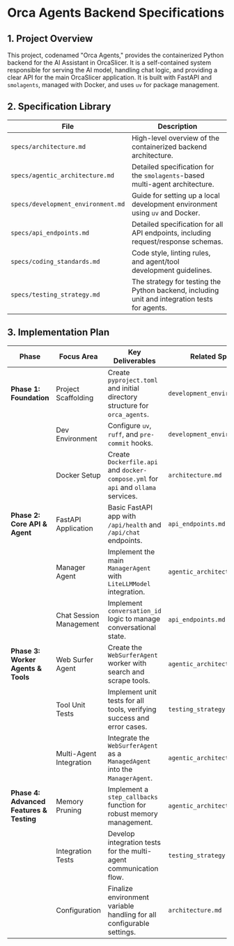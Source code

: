 # Orca Agents Backend Specifications

## 1. Project Overview

This project, codenamed "Orca Agents," provides the containerized Python backend for the AI Assistant in OrcaSlicer. It is a self-contained system responsible for serving the AI model, handling chat logic, and providing a clear API for the main OrcaSlicer application. It is built with FastAPI and `smolagents`, managed with Docker, and uses `uv` for package management.

## 2. Specification Library

| File | Description |
|---|---|
| `specs/architecture.md` | High-level overview of the containerized backend architecture. |
| `specs/agentic_architecture.md` | Detailed specification for the `smolagents`-based multi-agent architecture. |
| `specs/development_environment.md` | Guide for setting up a local development environment using `uv` and Docker. |
| `specs/api_endpoints.md` | Detailed specification for all API endpoints, including request/response schemas. |
| `specs/coding_standards.md` | Code style, linting rules, and agent/tool development guidelines. |
| `specs/testing_strategy.md` | The strategy for testing the Python backend, including unit and integration tests for agents. |

## 3. Implementation Plan

| Phase | Focus Area | Key Deliverables | Related Specs | Status |
|---|---|---|---|---|
| **Phase 1: Foundation** | Project Scaffolding | Create `pyproject.toml` and initial directory structure for `orca_agents`. | `development_environment.md` | TBD |
| | Dev Environment | Configure `uv`, `ruff`, and `pre-commit` hooks. | `development_environment.md` | TBD |
| | Docker Setup | Create `Dockerfile.api` and `docker-compose.yml` for `api` and `ollama` services. | `architecture.md` | TBD |
| **Phase 2: Core API & Agent** | FastAPI Application | Basic FastAPI app with `/api/health` and `/api/chat` endpoints. | `api_endpoints.md` | TBD |
| | Manager Agent | Implement the main `ManagerAgent` with `LiteLLMModel` integration. | `agentic_architecture.md` | TBD |
| | Chat Session Management | Implement `conversation_id` logic to manage conversational state. | `api_endpoints.md` | TBD |
| **Phase 3: Worker Agents & Tools** | Web Surfer Agent | Create the `WebSurferAgent` worker with search and scrape tools. | `agentic_architecture.md` | TBD |
| | Tool Unit Tests | Implement unit tests for all tools, verifying success and error cases. | `testing_strategy.md` | TBD |
| | Multi-Agent Integration | Integrate the `WebSurferAgent` as a `ManagedAgent` into the `ManagerAgent`. | `agentic_architecture.md` | TBD |
| **Phase 4: Advanced Features & Testing** | Memory Pruning | Implement a `step_callbacks` function for robust memory management. | `agentic_architecture.md` | TBD |
| | Integration Tests | Develop integration tests for the multi-agent communication flow. | `testing_strategy.md` | TBD |
| | Configuration | Finalize environment variable handling for all configurable settings. | `architecture.md` | TBD | 